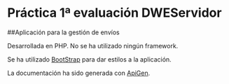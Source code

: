 Práctica 1ª evaluación DWEServidor
==================================

##Aplicación para la gestión de envíos

Desarrollada en PHP. No se ha utilizado ningún framework.

Se ha utilizado [BootStrap](http://getbootstrap.com) para dar estilos a la aplicación.

La documentación ha sido generada con [ApiGen](https://github.com/apigen/apigen).
